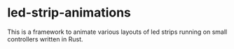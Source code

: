 # led-strip-animations
This is a framework to animate various layouts of led strips running on small controllers written in Rust.
